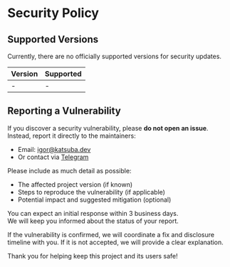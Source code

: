 # Security Policy

## Supported Versions

Currently, there are no officially supported versions for security updates.

| Version | Supported          |
| ------- | ----------------- |
| -       | -                 |

## Reporting a Vulnerability

If you discover a security vulnerability, please **do not open an issue**. Instead, report it directly to the maintainers:

- Email: igor@katsuba.dev
- Or contact via [Telegram](https://t.me/Katsuba)

Please include as much detail as possible:

- The affected project version (if known)
- Steps to reproduce the vulnerability (if applicable)
- Potential impact and suggested mitigation (optional)

You can expect an initial response within 3 business days.  
We will keep you informed about the status of your report.

If the vulnerability is confirmed, we will coordinate a fix and disclosure timeline with you. If it is not accepted, we will provide a clear explanation.

Thank you for helping keep this project and its users safe!
